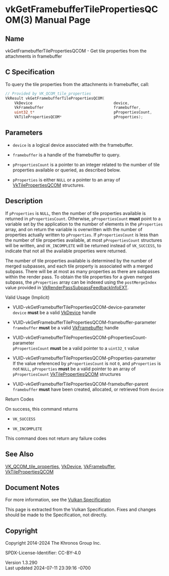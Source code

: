 # vkGetFramebufferTilePropertiesQCOM(3) Manual Page

## Name

vkGetFramebufferTilePropertiesQCOM - Get tile properties from the
attachments in framebuffer



## <a href="#_c_specification" class="anchor"></a>C Specification

To query the tile properties from the attachments in framebuffer, call:

``` c
// Provided by VK_QCOM_tile_properties
VkResult vkGetFramebufferTilePropertiesQCOM(
    VkDevice                                    device,
    VkFramebuffer                               framebuffer,
    uint32_t*                                   pPropertiesCount,
    VkTilePropertiesQCOM*                       pProperties);
```

## <a href="#_parameters" class="anchor"></a>Parameters

- `device` is a logical device associated with the framebuffer.

- `framebuffer` is a handle of the framebuffer to query.

- `pPropertiesCount` is a pointer to an integer related to the number of
  tile properties available or queried, as described below.

- `pProperties` is either `NULL` or a pointer to an array of
  [VkTilePropertiesQCOM](https://registry.khronos.org/vulkan/specs/1.3-extensions/man/html/VkTilePropertiesQCOM.html) structures.

## <a href="#_description" class="anchor"></a>Description

If `pProperties` is `NULL`, then the number of tile properties available
is returned in `pPropertiesCount`. Otherwise, `pPropertiesCount`
**must** point to a variable set by the application to the number of
elements in the `pProperties` array, and on return the variable is
overwritten with the number of properties actually written to
`pProperties`. If `pPropertiesCount` is less than the number of tile
properties available, at most `pPropertiesCount` structures will be
written, and `VK_INCOMPLETE` will be returned instead of `VK_SUCCESS`,
to indicate that not all the available properties were returned.

The number of tile properties available is determined by the number of
merged subpasses, and each tile property is associated with a merged
subpass. There will be at most as many properties as there are subpasses
within the render pass. To obtain the tile properties for a given merged
subpass, the `pProperties` array can be indexed using the
`postMergeIndex` value provided in
[VkRenderPassSubpassFeedbackInfoEXT](https://registry.khronos.org/vulkan/specs/1.3-extensions/man/html/VkRenderPassSubpassFeedbackInfoEXT.html).

Valid Usage (Implicit)

- <a href="#VUID-vkGetFramebufferTilePropertiesQCOM-device-parameter"
  id="VUID-vkGetFramebufferTilePropertiesQCOM-device-parameter"></a>
  VUID-vkGetFramebufferTilePropertiesQCOM-device-parameter  
  `device` **must** be a valid [VkDevice](https://registry.khronos.org/vulkan/specs/1.3-extensions/man/html/VkDevice.html) handle

- <a href="#VUID-vkGetFramebufferTilePropertiesQCOM-framebuffer-parameter"
  id="VUID-vkGetFramebufferTilePropertiesQCOM-framebuffer-parameter"></a>
  VUID-vkGetFramebufferTilePropertiesQCOM-framebuffer-parameter  
  `framebuffer` **must** be a valid [VkFramebuffer](https://registry.khronos.org/vulkan/specs/1.3-extensions/man/html/VkFramebuffer.html)
  handle

- <a
  href="#VUID-vkGetFramebufferTilePropertiesQCOM-pPropertiesCount-parameter"
  id="VUID-vkGetFramebufferTilePropertiesQCOM-pPropertiesCount-parameter"></a>
  VUID-vkGetFramebufferTilePropertiesQCOM-pPropertiesCount-parameter  
  `pPropertiesCount` **must** be a valid pointer to a `uint32_t` value

- <a href="#VUID-vkGetFramebufferTilePropertiesQCOM-pProperties-parameter"
  id="VUID-vkGetFramebufferTilePropertiesQCOM-pProperties-parameter"></a>
  VUID-vkGetFramebufferTilePropertiesQCOM-pProperties-parameter  
  If the value referenced by `pPropertiesCount` is not `0`, and
  `pProperties` is not `NULL`, `pProperties` **must** be a valid pointer
  to an array of `pPropertiesCount`
  [VkTilePropertiesQCOM](https://registry.khronos.org/vulkan/specs/1.3-extensions/man/html/VkTilePropertiesQCOM.html) structures

- <a href="#VUID-vkGetFramebufferTilePropertiesQCOM-framebuffer-parent"
  id="VUID-vkGetFramebufferTilePropertiesQCOM-framebuffer-parent"></a>
  VUID-vkGetFramebufferTilePropertiesQCOM-framebuffer-parent  
  `framebuffer` **must** have been created, allocated, or retrieved from
  `device`

Return Codes

On success, this command returns

- `VK_SUCCESS`

- `VK_INCOMPLETE`

This command does not return any failure codes

## <a href="#_see_also" class="anchor"></a>See Also

[VK_QCOM_tile_properties](https://registry.khronos.org/vulkan/specs/1.3-extensions/man/html/VK_QCOM_tile_properties.html),
[VkDevice](https://registry.khronos.org/vulkan/specs/1.3-extensions/man/html/VkDevice.html), [VkFramebuffer](https://registry.khronos.org/vulkan/specs/1.3-extensions/man/html/VkFramebuffer.html),
[VkTilePropertiesQCOM](https://registry.khronos.org/vulkan/specs/1.3-extensions/man/html/VkTilePropertiesQCOM.html)

## <a href="#_document_notes" class="anchor"></a>Document Notes

For more information, see the <a
href="https://registry.khronos.org/vulkan/specs/1.3-extensions/html/vkspec.html#vkGetFramebufferTilePropertiesQCOM"
target="_blank" rel="noopener">Vulkan Specification</a>

This page is extracted from the Vulkan Specification. Fixes and changes
should be made to the Specification, not directly.

## <a href="#_copyright" class="anchor"></a>Copyright

Copyright 2014-2024 The Khronos Group Inc.

SPDX-License-Identifier: CC-BY-4.0

Version 1.3.290  
Last updated 2024-07-11 23:39:16 -0700
